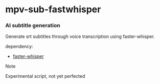 # mpv-sub-fastwhisper
### AI subtitle generation

Generate srt subtitles through voice transcription using faster-whisper. 

dependency:

- [faster-whisper](https://github.com/Purfview/whisper-standalone-win)


> [!NOTE]
> Experimental script, not yet perfected
